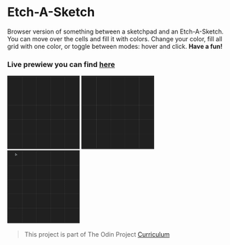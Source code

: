 # Etch-A-Sketch
 Browser version of something between a sketchpad and an Etch-A-Sketch.
 You can move over the cells and fill it with colors.
 Change your color, fill all grid with one color, or toggle between modes: hover and click. **Have a fun!**
 
 ### Live prewiew you can find [here](https://digidr0.github.io/Etch-A-Sketch/)
 <div>
 <img src="/img/grid.gif" width="33%">
 <img src="/img/grid-2.gif" width="33%">
 <img src="/img/grid-3.gif" width="33%">
 <div>

 
 > This project is part of The Odin Project [Curriculum](https://www.theodinproject.com/paths/foundations/courses/foundations)
